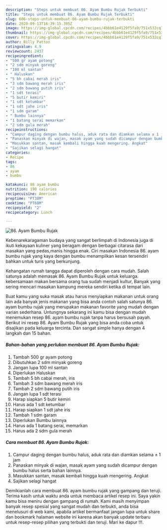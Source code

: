 ```yaml
---
description: "Steps untuk membuat 86. Ayam Bumbu Rujak Terbukti"
title: "Steps untuk membuat 86. Ayam Bumbu Rujak Terbukti"
slug: 606-steps-untuk-membuat-86-ayam-bumbu-rujak-terbukti
date: 2020-09-13T16:39:15.395Z
image: https://img-global.cpcdn.com/recipes/4bbb61e4129f5fa9/751x532cq70/86-ayam-bumbu-rujak-foto-resep-utama.jpg
thumbnail: https://img-global.cpcdn.com/recipes/4bbb61e4129f5fa9/751x532cq70/86-ayam-bumbu-rujak-foto-resep-utama.jpg
cover: https://img-global.cpcdn.com/recipes/4bbb61e4129f5fa9/751x532cq70/86-ayam-bumbu-rujak-foto-resep-utama.jpg
author: Billy Patton
ratingvalue: 4.9
reviewcount: 2437
recipeingredient:
- "500 gr ayam potong"
- "2 sdm minyak goreng"
- "100 ml santan"
- " Haluskan"
- "5 bh cabai merah iris"
- "3 sdm bawang merah iris"
- "2 sdm bawang putih iris"
- "1 sdt terasi"
- "5 butir kemiri"
- "1 sdt ketumbar"
- "1 sdt jahe iris"
- "1 sdm garam"
- " Bumbu lainnya"
- "1 batang serai memarkan"
- "2 sdm gula merah"
recipeinstructions:
- "Campur daging dengan bumbu halus, aduk rata dan diamkan selama ± 1 jam"
- "Panaskan minyak di wajan, masak ayam yang sudah dicampur dengan bumbu halus serta bahan lainnya."
- "Masukkan santan, masak kembali hingga kuah mengering. Angkat"
- "Sajikan selagi hangat"
categories:
- Recipe
tags:
- 86
- ayam
- bumbu

katakunci: 86 ayam bumbu 
nutrition: 190 calories
recipecuisine: American
preptime: "PT38M"
cooktime: "PT60M"
recipeyield: "2"
recipecategory: Lunch

---
```



![86. Ayam Bumbu Rujak](https://img-global.cpcdn.com/recipes/4bbb61e4129f5fa9/751x532cq70/86-ayam-bumbu-rujak-foto-resep-utama.jpg)

Kebenarekaragaman budaya yang sangat berlimpah di Indonesia juga di ikuti kekayaan kuliner yang beragam dengan berbagai citarasa dari masakan yang pedas,manis hingga enak. Ciri masakan Indonesia 86. ayam bumbu rujak yang kaya dengan bumbu menampilkan kesan tersendiri bahkan untuk turis yang berkunjung.




Kehangatan rumah tangga dapat diperoleh dengan cara mudah. Salah satunya adalah memasak 86. Ayam Bumbu Rujak untuk keluarga. kebersamaan makan bersama orang tua sudah menjadi kultur, Banyak yang sering mencari masakan kampung mereka sendiri ketika di tempat lain.

Buat kamu yang suka masak atau harus menyiapkan makanan untuk orang lain ada banyak jenis makanan yang bisa anda contoh salah satunya 86. ayam bumbu rujak yang merupakan makanan favorite yang mudah dengan varian sederhana. Untungnya sekarang ini kamu bisa dengan mudah menemukan resep 86. ayam bumbu rujak tanpa harus bersusah payah.
Berikut ini resep 86. Ayam Bumbu Rujak yang bisa anda coba untuk disajikan pada keluarga tercinta. Dan sangat simple hanya dengan 4 langkah dan 15 bahan.


<!--inarticleads1-->

##### Bahan-bahan yang perlukan membuat 86. Ayam Bumbu Rujak:

1. Tambah 500 gr ayam potong
1. Dibutuhkan 2 sdm minyak goreng
1. Jangan lupa 100 ml santan
1. Diperlukan  Haluskan
1. Tambah 5 bh cabai merah, iris
1. Tambah 3 sdm bawang merah iris
1. Tambah 2 sdm bawang putih iris
1. Jangan lupa 1 sdt terasi
1. Harap siapkan 5 butir kemiri
1. Harus ada 1 sdt ketumbar
1. Harap siapkan 1 sdt jahe iris
1. Tambah 1 sdm garam
1. Diperlukan  Bumbu lainnya
1. Harus ada 1 batang serai, memarkan
1. Harus ada 2 sdm gula merah




<!--inarticleads2-->

##### Cara membuat  86. Ayam Bumbu Rujak:

1. Campur daging dengan bumbu halus, aduk rata dan diamkan selama ± 1 jam
1. Panaskan minyak di wajan, masak ayam yang sudah dicampur dengan bumbu halus serta bahan lainnya.
1. Masukkan santan, masak kembali hingga kuah mengering. Angkat
1. Sajikan selagi hangat




Demikianlah cara membuat 86. ayam bumbu rujak yang gampang dan teruji. Terima kasih untuk waktu anda untuk membaca artikel resep ini. Saya yakin kamu bisa meniru dengan gampang di rumah. Kami masih menyimpan banyak resep spesial yang sangat mudah dan terbukti, anda bisa menelusuri di web kami, apabila artikel bermanfaat jangan lupa untuk share dan bookmark halaman website ini karena akan banyak update terbaru untuk resep-resep pilihan yang terbukti dan teruji. Mari ke dapur !!!. 

